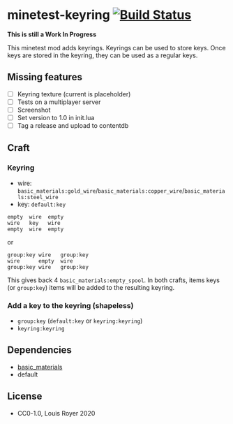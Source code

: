 # minetest-keyring [![Build Status](https://travis-ci.org/louisroyer/minetest-keyring.svg?branch=master)](https://travis-ci.org/louisroyer/minetest-keyring)
**This is still a Work In Progress**

This minetest mod adds keyrings.
Keyrings can be used to store keys.
Once keys are stored in the keyring, they can be used as a regular keys.

## Missing features
- [ ] Keyring texture (current is placeholder)
- [ ] Tests on a multiplayer server
- [ ] Screenshot
- [ ] Set version to 1.0 in init.lua
- [ ] Tag a release and upload to contentdb

## Craft
### Keyring
- wire: `basic_materials:gold_wire`/`basic_materials:copper_wire`/`basic_materials:steel_wire`
- key: `default:key`
```text
empty  wire  empty
wire   key   wire
empty  wire  empty
```

or
```text
group:key wire   group:key
wire      empty  wire
group:key wire   group:key
```

This gives back 4 `basic_materials:empty_spool`.
In both crafts, items keys (or `group:key`) items will be added to the resulting keyring.

### Add a key to the keyring (shapeless)
- `group:key` (`default:key` or `keyring:keyring`)
- `keyring:keyring`


## Dependencies
- [basic_materials](https://gitlab.com/VanessaE/basic_materials)
- default

<!--![Screenshot](screenshot.png) -->

## License
- CC0-1.0, Louis Royer 2020
